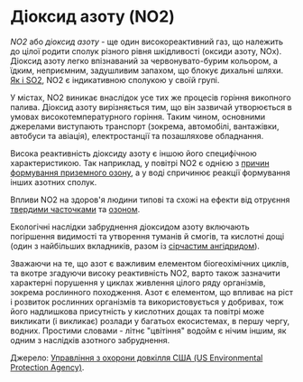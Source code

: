 ﻿# Діоксид азоту (NO2)

_NО2_ або _діоксид азоту_ - ще один високореактивний газ, що належить до цілої родити сполук різного рівня шкідливості (оксиди азоту, NOx). Діоксид азоту легко впізнаваний за червонувато-бурим кольором, а їдким, неприємним, задушливим запахом, що блокує дихальні шляхи. [Як і SO2](so2.md), NO2 є індикативною сполукою у своїй групі.  

У містах, NO2 виникає внаслідок усе тих же процесів горіння викопного палива. Діоксид азоту вирізняється тим, що він зазвичай утворюється в умовах високотемпературного горіння. Таким чином, основними джерелами виступають транспорт (зокрема, автомобілі, вантажівки, автобуси та авіація), електростанції та позашляхове обладнання.

Висока реактивність діоксиду азоту є іншою його специфічною характеристикою. Так наприклад, у повітрі NO2 є однією з [причин формування приземного озону](o3.md), а у воді спричинює реакції формування інших азотних сполук.

Впливи NO2 на здоров'я людини типові та схожі на ефекти від отруєння [твердими часточками](pm.md) та [озоном](o3.md).

Екологічні наслідки забруднення діоксидом азоту включають погіршення видимості та утворення туманів й смогів, та кислотні дощі (один з найбільших вкладників, разом із [сірчастим ангідридом](so2.md)).

Зважаючи на те, що азот є важливим елементом біогеохімічних циклів, та вкотре згадуючи високу реактивність NO2, варто також зазначити характерні порушення у циклах живлення цілого ряду організмів, зокрема рослинного походження. Азот є елементом, що впливає на ріст і розвиток рослинних організмів та використовується у добривах, тож його надлишкова присутність у кислотних дощах та повітрі може викликати (і викликає) розлади у багатьох екосистемах, в першу чергу, водних. Простими словами - літнє "цвітіння" водойм є нічим іншим, як одним з наслідків азотного забруднення.

Джерело: [Управління з охорони довкілля США (US Environmental Protection Agency)](https://www.epa.gov/no2-pollution/basic-information-about-no2#What%20is%20NO2).